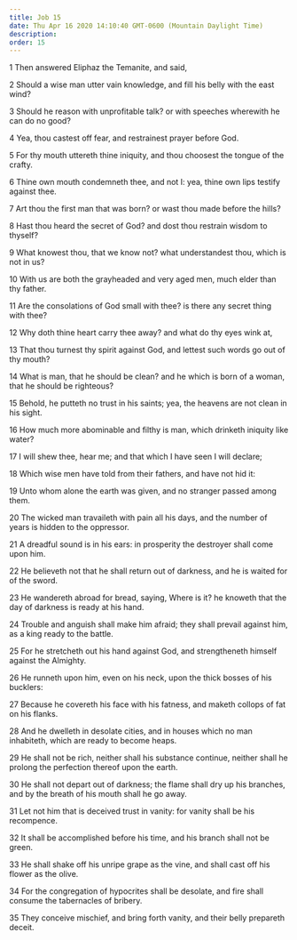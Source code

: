 ```yaml
---
title: Job 15
date: Thu Apr 16 2020 14:10:40 GMT-0600 (Mountain Daylight Time)
description: 
order: 15
---
```


<p>1 Then answered Eliphaz the Temanite, and said,</p>
<p>
  2 Should a wise man utter vain knowledge, and fill his belly with the east
  wind?
</p>
<p>
  3 Should he reason with unprofitable talk? or with speeches wherewith he can
  do no good?
</p>
<p>4 Yea, thou castest off fear, and restrainest prayer before God.</p>
<p>
  5 For thy mouth uttereth thine iniquity, and thou choosest the tongue of the
  crafty.
</p>
<p>
  6 Thine own mouth condemneth thee, and not I: yea, thine own lips testify
  against thee.
</p>
<p>
  7 Art thou the first man that was born? or wast thou made before the hills?
</p>
<p>
  8 Hast thou heard the secret of God? and dost thou restrain wisdom to thyself?
</p>
<p>
  9 What knowest thou, that we know not? what understandest thou, which is not
  in us?
</p>
<p>
  10 With us are both the grayheaded and very aged men, much elder than thy
  father.
</p>
<p>
  11 Are the consolations of God small with thee? is there any secret thing with
  thee?
</p>
<p>12 Why doth thine heart carry thee away? and what do thy eyes wink at,</p>
<p>
  13 That thou turnest thy spirit against God, and lettest such words go out of
  thy mouth?
</p>
<p>
  14 What is man, that he should be clean? and he which is born of a woman, that
  he should be righteous?
</p>
<p>
  15 Behold, he putteth no trust in his saints; yea, the heavens are not clean
  in his sight.
</p>
<p>
  16 How much more abominable and filthy is man, which drinketh iniquity like
  water?
</p>
<p>17 I will shew thee, hear me; and that which I have seen I will declare;</p>
<p>18 Which wise men have told from their fathers, and have not hid it:</p>
<p>
  19 Unto whom alone the earth was given, and no stranger passed among them.
</p>
<p>
  20 The wicked man travaileth with pain all his days, and the number of years
  is hidden to the oppressor.
</p>
<p>
  21 A dreadful sound is in his ears: in prosperity the destroyer shall come
  upon him.
</p>
<p>
  22 He believeth not that he shall return out of darkness, and he is waited for
  of the sword.
</p>
<p>
  23 He wandereth abroad for bread, saying, Where is it? he knoweth that the day
  of darkness is ready at his hand.
</p>
<p>
  24 Trouble and anguish shall make him afraid; they shall prevail against him,
  as a king ready to the battle.
</p>
<p>
  25 For he stretcheth out his hand against God, and strengtheneth himself
  against the Almighty.
</p>
<p>
  26 He runneth upon him, even on his neck, upon the thick bosses of his
  bucklers:
</p>
<p>
  27 Because he covereth his face with his fatness, and maketh collops of fat on
  his flanks.
</p>
<p>
  28 And he dwelleth in desolate cities, and in houses which no man inhabiteth,
  which are ready to become heaps.
</p>
<p>
  29 He shall not be rich, neither shall his substance continue, neither shall
  he prolong the perfection thereof upon the earth.
</p>
<p>
  30 He shall not depart out of darkness; the flame shall dry up his branches,
  and by the breath of his mouth shall he go away.
</p>
<p>
  31 Let not him that is deceived trust in vanity: for vanity shall be his
  recompence.
</p>
<p>
  32 It shall be accomplished before his time, and his branch shall not be
  green.
</p>
<p>
  33 He shall shake off his unripe grape as the vine, and shall cast off his
  flower as the olive.
</p>
<p>
  34 For the congregation of hypocrites shall be desolate, and fire shall
  consume the tabernacles of bribery.
</p>
<p>
  35 They conceive mischief, and bring forth vanity, and their belly prepareth
  deceit.
</p>
